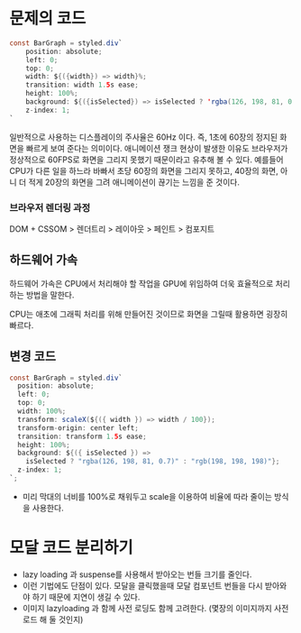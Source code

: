 # 문제의 코드

```java
const BarGraph = styled.div`
    position: absolute;
    left: 0;
    top: 0;
    width: ${({width}) => width}%;
    transition: width 1.5s ease;
    height: 100%;
    background: ${({isSelected}) => isSelected ? 'rgba(126, 198, 81, 0.7)' : 'rgb(198, 198, 198)'};
    z-index: 1;
`
```

일반적으로 사용하는 디스플레이의 주사율은 60Hz 이다. 즉, 1초에 60장의 정지된 화면을 빠르게 보여 준다는 의미이다. 애니메이션 쟁크 현상이 발생한 이유도 브라우저가 정상적으로 60FPS로 화면을 그리지 못했기 때문이라고 유추해 볼 수 있다. 예를들어 CPU가 다른 일을 하느라 바빠서 초당 60장의 화면을 그리지 못하고, 40장의 화면, 아니 더 적게 20장의 화면을 그려 애니메이션이 끊기는 느낌을 준 것이다.

### 브라우저 렌더링 과정

DOM + CSSOM > 렌더트리 > 레이아웃 > 페인트 > 컴포지트

## 하드웨어 가속

하드웨어 가속은 CPU에서 처리해야 할 작업을 GPU에 위임하여 더욱 효율적으로 처리하는 방법을 말한다.

CPU는 애초에 그래픽 처리를 위해 만들어진 것이므로 화면을 그릴때 활용하면 굉장히 빠르다.

## 변경 코드

```java
const BarGraph = styled.div`
  position: absolute;
  left: 0;
  top: 0;
  width: 100%;
  transform: scaleX(${({ width }) => width / 100});
  transform-origin: center left;
  transition: transform 1.5s ease;
  height: 100%;
  background: ${({ isSelected }) =>
    isSelected ? "rgba(126, 198, 81, 0.7)" : "rgb(198, 198, 198)"};
  z-index: 1;
`;
```

- 미리 막대의 너비를 100%로 채워두고 scale을 이용하여 비율에 따라 줄이는 방식을 사용한다.

# 모달 코드 분리하기

- lazy loading 과 suspense를 사용해서 받아오는 번들 크기를 줄인다.
- 이런 기법에도 단점이 있다. 모달을 클릭했을때 모달 컴포넌트 번들을 다시 받아와야 하기 때문에 지연이 생길 수 있다.
- 이미지 lazyloading 과 함께 사전 로딩도 함께 고려한다. (몇장의 이미지까지 사전 로드 해 둘 것인지)
